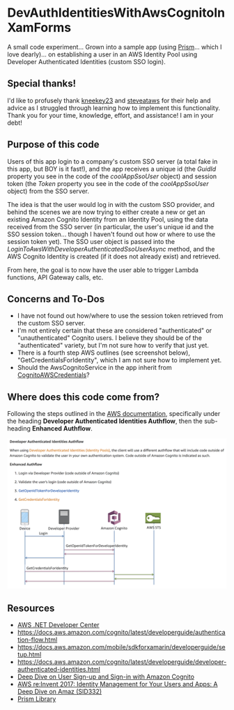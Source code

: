 # DevAuthIdentitiesWithAwsCognitoInXamForms
A small code experiment... Grown into a sample app (using [Prism](https://prismlibrary.github.io/)... which I love dearly)... on establishing a user in an AWS Identity Pool using Developer Authenticated Identities (custom SSO login).

## Special thanks!
I'd like to profusely thank [kneekey23](https://github.com/kneekey23) and [steveataws](https://github.com/steveataws) for their help and advice as I struggled through learning how to implement this functionality. Thank you for your time, knowledge, effort, and assistance! I am in your debt!

## Purpose of this code
Users of this app login to a company's custom SSO server (a total fake in this app, but BOY is it fast!), and the app receives a unique id (the *GuidId* property you see in the code of the *coolAppSsoUser* object) and session token (the *Token* property you see in the code of the *coolAppSsoUser* object) from the SSO server.

The idea is that the user would log in with the custom SSO provider, and behind the scenes we are now trying to either create a new or get an existing Amazon Cognito Identity from an Identity Pool, using the data received from the SSO server (in particular, the user's unique id and the SSO session token... though I haven't found out how or where to use the session token yet). The SSO user object is passed into the *LoginToAwsWithDeveloperAuthenticatedSsoUserAsync* method, and the AWS Cognito Identity is created (if it does not already exist) and retrieved.

From here, the goal is to now have the user able to trigger Lambda functions, API Gateway calls, etc.

## Concerns and To-Dos
* I have not found out how/where to use the session token retrieved from the custom SSO server.
* I'm not entirely certain that these are considered "authenticated" or "unauthenticated" Cognito users. I believe they should be of the "authenticated" variety, but I'm not sure how to verify that just yet.
* There is a fourth step AWS outlines (see screenshot below), "GetCredentialsForIdentity", which I am not sure how to implement yet.
* Should the AwsCognitoService in the app inherit from [CognitoAWSCredentials](https://github.com/aws/aws-sdk-net/blob/master/sdk/src/Services/CognitoIdentity/Custom/CognitoAWSCredentials.cs)?

## Where does this code come from?
Following the steps outlined in the [AWS documentation](https://docs.aws.amazon.com/cognito/latest/developerguide/authentication-flow.html), specifically under the heading **Developer Authenticated Identities Authflow**, then the sub-heading **Enhanced Authflow**.

![Screenshot of the aws suggested auth flow for developer authenticated identities](DevAuthIdsEnhancedFlow.png "Developer Authenticated Identity Authflow - Enhanced Authflow")

## Resources
* [AWS .NET Developer Center](https://aws.amazon.com/developer/language/net/)
* https://docs.aws.amazon.com/cognito/latest/developerguide/authentication-flow.html
* https://docs.aws.amazon.com/mobile/sdkforxamarin/developerguide/setup.html
* https://docs.aws.amazon.com/cognito/latest/developerguide/developer-authenticated-identities.html
* [Deep Dive on User Sign-up and Sign-in with Amazon Cognito](https://www.youtube.com/watch?v=KWjgiNgDfwI)
* [AWS re:Invent 2017: Identity Management for Your Users and Apps: A Deep Dive on Amaz (SID332)](https://www.youtube.com/watch?time_continue=16&v=jLQjQpUYw6g)
* [Prism Library](https://prismlibrary.github.io/)
